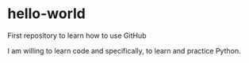 # hello-world
First repository to learn how to use GitHub

I am willing to learn code and specifically, to learn and practice Python.
